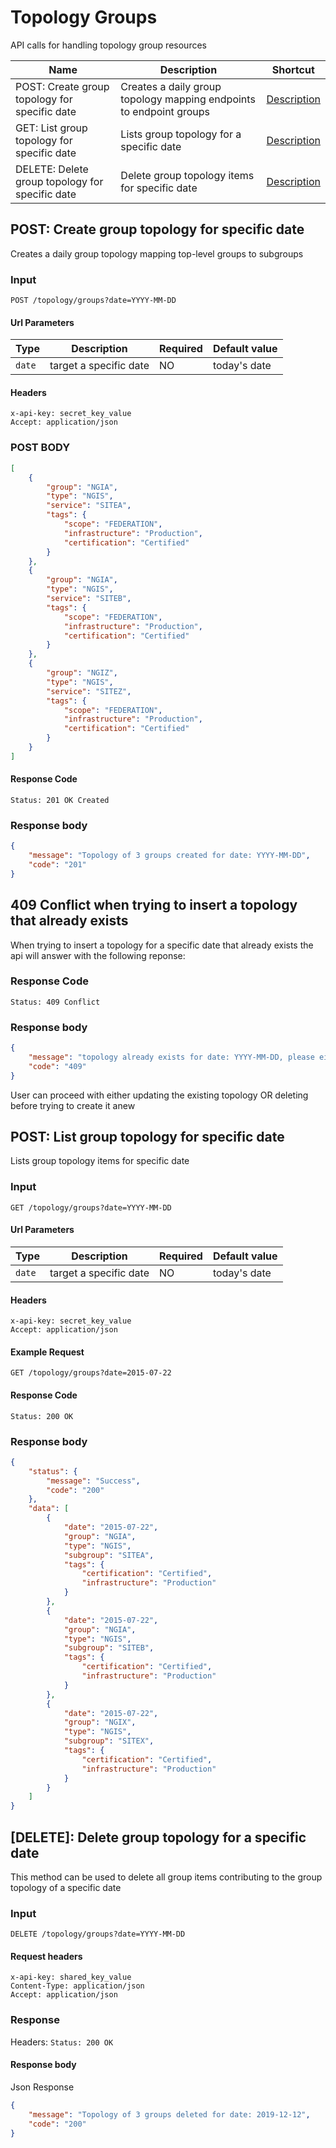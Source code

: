# Topology Groups

API calls for handling topology group resources

| Name                                            | Description                                                         | Shortcut                     |
| ----------------------------------------------- | ------------------------------------------------------------------- | ---------------------------- |
| POST: Create group topology for specific date   | Creates a daily group topology mapping endpoints to endpoint groups | <a href="#1">Description</a> |
| GET: List group topology for specific date      | Lists group topology for a specific date                            | <a href="#2">Description</a> |
| DELETE: Delete group topology for specific date | Delete group topology items for specific date                       | <a href="#3">Description</a> |

<a id="1"></a>

## POST: Create group topology for specific date

Creates a daily group topology mapping top-level groups to subgroups

### Input

```
POST /topology/groups?date=YYYY-MM-DD
```

#### Url Parameters

| Type   | Description            | Required | Default value |
| ------ | ---------------------- | -------- | ------------- |
| `date` | target a specific date | NO       | today's date  |

#### Headers

```
x-api-key: secret_key_value
Accept: application/json
```

### POST BODY

```json
[
    {
        "group": "NGIA",
        "type": "NGIS",
        "service": "SITEA",
        "tags": {
            "scope": "FEDERATION",
            "infrastructure": "Production",
            "certification": "Certified"
        }
    },
    {
        "group": "NGIA",
        "type": "NGIS",
        "service": "SITEB",
        "tags": {
            "scope": "FEDERATION",
            "infrastructure": "Production",
            "certification": "Certified"
        }
    },
    {
        "group": "NGIZ",
        "type": "NGIS",
        "service": "SITEZ",
        "tags": {
            "scope": "FEDERATION",
            "infrastructure": "Production",
            "certification": "Certified"
        }
    }
]
```

#### Response Code

```
Status: 201 OK Created
```

### Response body

```json
{
    "message": "Topology of 3 groups created for date: YYYY-MM-DD",
    "code": "201"
}
```

## 409 Conflict when trying to insert a topology that already exists

When trying to insert a topology for a specific date that already exists the api will answer with the following reponse:

### Response Code

```
Status: 409 Conflict
```

### Response body

```json
{
    "message": "topology already exists for date: YYYY-MM-DD, please either update it or delete it first!",
    "code": "409"
}
```

User can proceed with either updating the existing topology OR deleting before trying to create it anew

<a id="2"></a>

## POST: List group topology for specific date

Lists group topology items for specific date

### Input

```
GET /topology/groups?date=YYYY-MM-DD
```

#### Url Parameters

| Type   | Description            | Required | Default value |
| ------ | ---------------------- | -------- | ------------- |
| `date` | target a specific date | NO       | today's date  |

#### Headers

```
x-api-key: secret_key_value
Accept: application/json
```

#### Example Request

```
GET /topology/groups?date=2015-07-22
```

#### Response Code

```
Status: 200 OK
```

### Response body

```json
{
    "status": {
        "message": "Success",
        "code": "200"
    },
    "data": [
        {
            "date": "2015-07-22",
            "group": "NGIA",
            "type": "NGIS",
            "subgroup": "SITEA",
            "tags": {
                "certification": "Certified",
                "infrastructure": "Production"
            }
        },
        {
            "date": "2015-07-22",
            "group": "NGIA",
            "type": "NGIS",
            "subgroup": "SITEB",
            "tags": {
                "certification": "Certified",
                "infrastructure": "Production"
            }
        },
        {
            "date": "2015-07-22",
            "group": "NGIX",
            "type": "NGIS",
            "subgroup": "SITEX",
            "tags": {
                "certification": "Certified",
                "infrastructure": "Production"
            }
        }
    ]
}
```

<a id='3'></a>

## [DELETE]: Delete group topology for a specific date

This method can be used to delete all group items contributing to the group topology of a specific date

### Input

```
DELETE /topology/groups?date=YYYY-MM-DD
```

#### Request headers

```
x-api-key: shared_key_value
Content-Type: application/json
Accept: application/json
```

### Response

Headers: `Status: 200 OK`

#### Response body

Json Response

```json
{
    "message": "Topology of 3 groups deleted for date: 2019-12-12",
    "code": "200"
}
```
